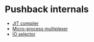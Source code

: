 # Pushback internals
- [JIT compiler](pushback/jit.md)
- [Micro-process multiplexer](pushback/mux.md)
- [IO selector](pushback/io-select.md)
